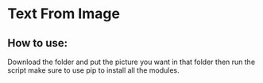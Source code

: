 # Text From Image

## How to use:

Download the folder and put the picture you want in that folder then run the script make sure to use pip to install all the modules.
